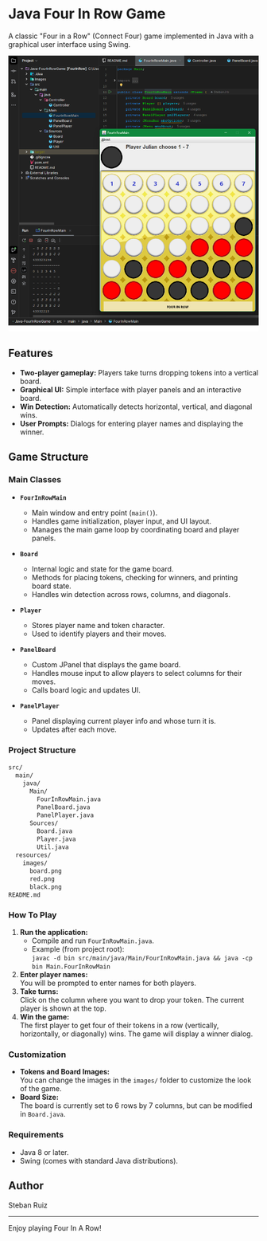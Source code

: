 # Java Four In Row Game

A classic "Four in a Row" (Connect Four) game implemented in Java with a graphical user interface using Swing.

![](https://github.com/StebanJrb/Java-FourInRowGame/blob/main/GameView.png)

## Features

- **Two-player gameplay:** Players take turns dropping tokens into a vertical board.
- **Graphical UI:** Simple interface with player panels and an interactive board.
- **Win Detection:** Automatically detects horizontal, vertical, and diagonal wins.
- **User Prompts:** Dialogs for entering player names and displaying the winner.

## Game Structure

### Main Classes

- **`FourInRowMain`**
  - Main window and entry point (`main()`).
  - Handles game initialization, player input, and UI layout.
  - Manages the main game loop by coordinating board and player panels.

- **`Board`**
  - Internal logic and state for the game board.
  - Methods for placing tokens, checking for winners, and printing board state.
  - Handles win detection across rows, columns, and diagonals.

- **`Player`**
  - Stores player name and token character.
  - Used to identify players and their moves.

- **`PanelBoard`**
  - Custom JPanel that displays the game board.
  - Handles mouse input to allow players to select columns for their moves.
  - Calls board logic and updates UI.

- **`PanelPlayer`**
  - Panel displaying current player info and whose turn it is.
  - Updates after each move.

### Project Structure

```
src/
  main/
    java/
      Main/
        FourInRowMain.java
        PanelBoard.java
        PanelPlayer.java
      Sources/
        Board.java
        Player.java
        Util.java
  resources/
    images/
      board.png
      red.png
      black.png
README.md
```

### How To Play

1. **Run the application:**
   - Compile and run `FourInRowMain.java`.
   - Example (from project root):  
     `javac -d bin src/main/java/Main/FourInRowMain.java && java -cp bin Main.FourInRowMain`
2. **Enter player names:**  
   You will be prompted to enter names for both players.
3. **Take turns:**  
   Click on the column where you want to drop your token. The current player is shown at the top.
4. **Win the game:**  
   The first player to get four of their tokens in a row (vertically, horizontally, or diagonally) wins. The game will display a winner dialog.

### Customization

- **Tokens and Board Images:**  
  You can change the images in the `images/` folder to customize the look of the game.
- **Board Size:**  
  The board is currently set to 6 rows by 7 columns, but can be modified in `Board.java`.

### Requirements

- Java 8 or later.
- Swing (comes with standard Java distributions).

## Author

Steban Ruiz

---

Enjoy playing Four In A Row!
